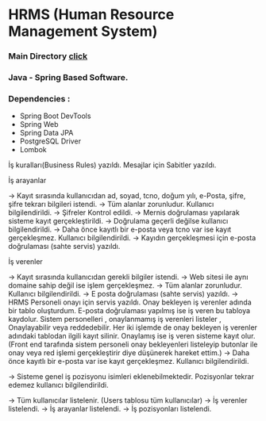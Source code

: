 # HRMS (Human Resource Management System)
### Main Directory <a href="https://github.com/slayerprogrammer/HRMS.Java/tree/master/src/main/java/com/hrms/tolga"> click </a>

### Java - Spring Based Software.
### Dependencies : 
- Spring Boot DevTools
- Spring Web
- Spring Data JPA
- PostgreSQL Driver
- Lombok

İş kuralları(Business Rules) yazıldı. 
Mesajlar için Sabitler yazıldı.

İş arayanlar

-> Kayıt sırasında kullanıcıdan ad, soyad, tcno, doğum yılı, e-Posta, şifre, şifre tekrarı bilgileri istendi.
-> Tüm alanlar zorunludur. Kullanıcı bilgilendirildi.
-> Şifreler Kontrol edildi.
-> Mernis doğrulaması yapılarak sisteme kayıt gerçekleştirildi.
-> Doğrulama geçerli değilse kullanıcı bilgilendirildi.
-> Daha önce kayıtlı bir e-posta veya tcno var ise kayıt gerçekleşmez. Kullanıcı bilgilendirildi.
-> Kayıdın gerçekleşmesi için e-posta doğrulaması (sahte servis) yazıldı.

İş verenler

-> Kayıt sırasında kullanıcıdan gerekli bilgiler istendi.
-> Web sitesi ile aynı domaine sahip değil ise işlem gerçekleşmez.
-> Tüm alanlar zorunludur. Kullanıcı bilgilendirildi.
-> E posta doğrulaması (sahte servis) yazıldı.
-> HRMS Personeli onayı için servis yazıldı. Onay bekleyen iş verenler adında bir tablo oluşturdum.
   E-posta doğrulaması yapılmış ise iş veren bu tabloya kaydolur. Sistem personelleri , onaylanmamış 
   iş verenleri listeler , Onaylayabilir veya reddedebilir. Her iki işlemde de onay bekleyen iş verenler adındaki 
   tablodan ilgili kayıt silinir. Onaylamış ise iş veren sisteme kayıt olur.
   (Front end tarafında sistem personeli onay bekleyenleri listeleyip butonlar ile onay veya red işlemi gerçekleştirir
   diye düşünerek hareket ettim.)
-> Daha önce kayıtlı bir e-posta var ise kayıt gerçekleşmez. Kullanıcı bilgilendirildi.


-> Sisteme genel iş pozisyonu isimleri eklenebilmektedir. Pozisyonlar tekrar edemez kullanıcı bilgilendirildi.

-> Tüm kullanıcılar listelenir. (Users tablosu tüm kullanıcılar)
-> İş verenler listelendi.
-> İş arayanlar listelendi.
-> İş pozisyonları listelendi.
